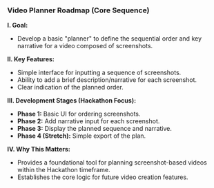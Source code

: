### Video Planner Roadmap (Core Sequence)

**I. Goal:**

* Develop a basic "planner" to define the sequential order and key narrative for a video composed of screenshots.

**II. Key Features:**

* Simple interface for inputting a sequence of screenshots.
* Ability to add a brief description/narrative for each screenshot.
* Clear indication of the planned order.

**III. Development Stages (Hackathon Focus):**

* **Phase 1:** Basic UI for ordering screenshots.
* **Phase 2:** Add narrative input for each screenshot.
* **Phase 3:** Display the planned sequence and narrative.
* **Phase 4 (Stretch):** Simple export of the plan.

**IV. Why This Matters:**

* Provides a foundational tool for planning screenshot-based videos within the Hackathon timeframe.
* Establishes the core logic for future video creation features.
